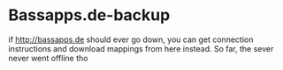# Bassapps.de-backup
if http://bassapps.de should ever go down, you can get connection instructions and download mappings from here instead. So far, the sever never went offline tho
